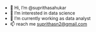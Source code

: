 - 👋 Hi, I’m @suprithasahukar
- 👀 I’m interested in data science
- 🌱 I’m currently working as data analyst
- 📫 reach me suprithasn2@gmail.com

<!---
suprithasahukar/suprithasahukar is a ✨ special ✨ repository because its `README.md` (this file) appears on your GitHub profile.
You can click the Preview link to take a look at your changes.
--->
